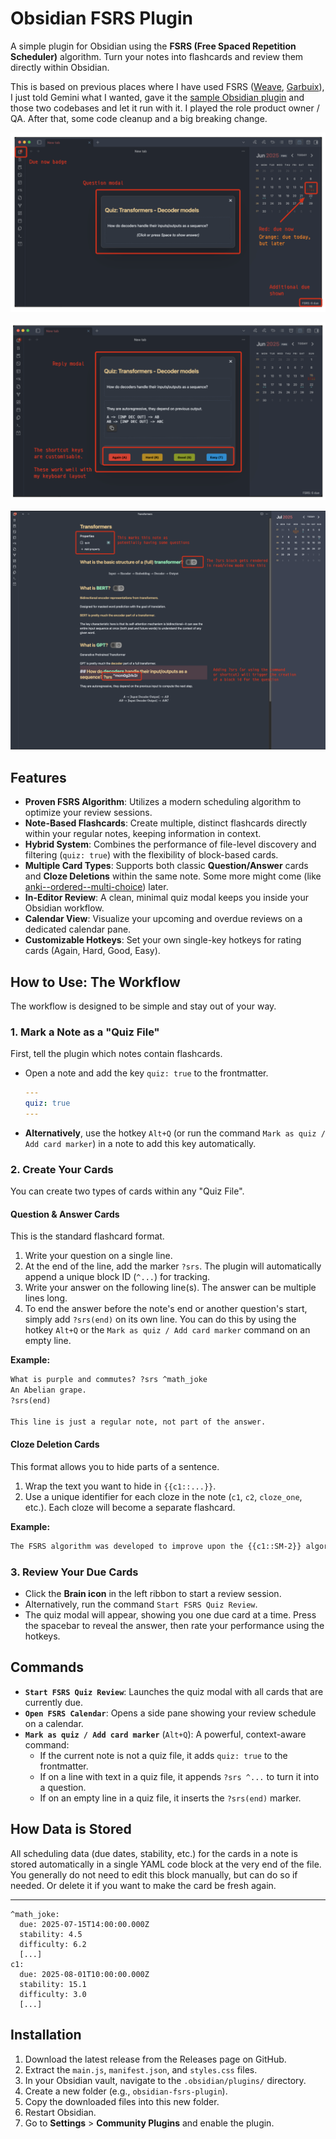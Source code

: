 # Obsidian FSRS Plugin

A simple plugin for Obsidian using the **FSRS (Free Spaced Repetition Scheduler)** algorithm. Turn your notes into flashcards and review them directly within Obsidian.

This is based on previous places where I have used FSRS ([Weave](https://github.com/rberenguel/weave),
[Garbuix](https://github.com/rberenguel/garbuix)), I just told Gemini what I wanted, gave it the
[sample Obsidian plugin](https://github.com/obsidianmd/obsidian-sample-plugin) and those two codebases
and let it run with it. I played the role product owner / QA. After that, some code cleanup and a big breaking change.

![](https://raw.githubusercontent.com/rberenguel/obsidian-fsrs-plugin/main/media/modal-question-and-editor.png)

![](https://raw.githubusercontent.com/rberenguel/obsidian-fsrs-plugin/main/media/modal-answer.png)

![](https://raw.githubusercontent.com/rberenguel/obsidian-fsrs-plugin/main/media/question-and-editor.png)

## Features

- **Proven FSRS Algorithm**: Utilizes a modern scheduling algorithm to optimize your review sessions.
- **Note-Based Flashcards**: Create multiple, distinct flashcards directly within your regular notes, keeping information in context.
- **Hybrid System**: Combines the performance of file-level discovery and filtering (`quiz: true`) with the flexibility of block-based cards.
- **Multiple Card Types**: Supports both classic **Question/Answer** cards and **Cloze Deletions** within the same note. Some more might come (like [anki--ordered--multi-choice](https://github.com/rberenguel/anki--ordered--multi-choice)) later.
- **In-Editor Review**: A clean, minimal quiz modal keeps you inside your Obsidian workflow.
- **Calendar View**: Visualize your upcoming and overdue reviews on a dedicated calendar pane.
- **Customizable Hotkeys**: Set your own single-key hotkeys for rating cards (Again, Hard, Good, Easy).

## How to Use: The Workflow

The workflow is designed to be simple and stay out of your way.

### 1. Mark a Note as a "Quiz File"

First, tell the plugin which notes contain flashcards.

- Open a note and add the key `quiz: true` to the frontmatter.

    ```yaml
    ---
    quiz: true
    ---
    ```

- **Alternatively**, use the hotkey `Alt+Q` (or run the command `Mark as quiz / Add card marker`) in a note to add this key automatically.

### 2. Create Your Cards

You can create two types of cards within any "Quiz File".

#### Question & Answer Cards

This is the standard flashcard format.

1.  Write your question on a single line.
2.  At the end of the line, add the marker `?srs`. The plugin will automatically append a unique block ID (`^...`) for tracking.
3.  Write your answer on the following line(s). The answer can be multiple lines long.
4.  To end the answer before the note's end or another question's start, simply add `?srs(end)` on its own line. You can do this by using the hotkey `Alt+Q` or the `Mark as quiz / Add card marker` command on an empty line.

**Example:**

```markdown
What is purple and commutes? ?srs ^math_joke
An Abelian grape.
?srs(end)

This line is just a regular note, not part of the answer.
```

#### Cloze Deletion Cards

This format allows you to hide parts of a sentence.

1.  Wrap the text you want to hide in `{{c1::...}}`.
2.  Use a unique identifier for each cloze in the note (`c1`, `c2`, `cloze_one`, etc.). Each cloze will become a separate flashcard.

**Example:**

```markdown
The FSRS algorithm was developed to improve upon the {{c1::SM-2}} algorithm used in older SRS software. Each cloze, like this one {{c2::and this one}}, becomes a unique card.
```

### 3. Review Your Due Cards

- Click the **Brain icon** in the left ribbon to start a review session.
- Alternatively, run the command `Start FSRS Quiz Review`.
- The quiz modal will appear, showing you one due card at a time. Press the spacebar to reveal the answer, then rate your performance using the hotkeys.

## Commands

- **`Start FSRS Quiz Review`**: Launches the quiz modal with all cards that are currently due.
- **`Open FSRS Calendar`**: Opens a side pane showing your review schedule on a calendar.
- **`Mark as quiz / Add card marker`** (`Alt+Q`): A powerful, context-aware command:
    - If the current note is not a quiz file, it adds `quiz: true` to the frontmatter.
    - If on a line with text in a quiz file, it appends `?srs ^...` to turn it into a question.
    - If on an empty line in a quiz file, it inserts the `?srs(end)` marker.

## How Data is Stored

All scheduling data (due dates, stability, etc.) for the cards in a note is stored automatically in a single YAML code block at the very end of the file. You generally do not need to edit this block manually, but can do so if needed. Or delete it if you want to make the card be fresh again.

---

```srs-data
^math_joke:
  due: 2025-07-15T14:00:00.000Z
  stability: 4.5
  difficulty: 6.2
  [...]
c1:
  due: 2025-08-01T10:00:00.000Z
  stability: 15.1
  difficulty: 3.0
  [...]
```

## Installation

1.  Download the latest release from the Releases page on GitHub.
2.  Extract the `main.js`, `manifest.json`, and `styles.css` files.
3.  In your Obsidian vault, navigate to the `.obsidian/plugins/` directory.
4.  Create a new folder (e.g., `obsidian-fsrs-plugin`).
5.  Copy the downloaded files into this new folder.
6.  Restart Obsidian.
7.  Go to **Settings** > **Community Plugins** and enable the plugin.
